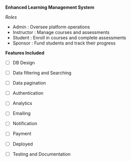 __Enhanced Learning Management System__

_Roles_
- Admin : Oversee platform operations
- Instructor : Manage courses and assessments
- Student : Enroll in courses and complete assessments
- Sponsor : Fund students and track their progress


__Features Included__

- [ ] DB Design
- [ ] Data filtering and Searching
- [ ] Data pagination
- [ ] Authentication
- [ ] Analytics
- [ ] Emailing
- [ ] Notification
- [ ] Payment 
- [ ] Deployed
- [ ] Testing and Documentation

